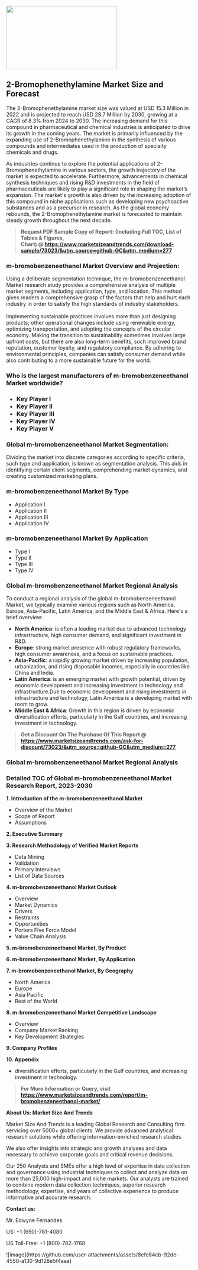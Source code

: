 <p><img class="alignnone size-medium wp-image-20088" src="https://ffe5etoiles.com/wp-content/uploads/2024/12/MST1-300x171.png" alt="" width="300" height="171" /></p><h2>2-Bromophenethylamine Market Size and Forecast</h2><p>The 2-Bromophenethylamine market size was valued at USD 15.3 Million in 2022 and is projected to reach USD 28.7 Million by 2030, growing at a CAGR of 8.3% from 2024 to 2030. The increasing demand for this compound in pharmaceutical and chemical industries is anticipated to drive its growth in the coming years. The market is primarily influenced by the expanding use of 2-Bromophenethylamine in the synthesis of various compounds and intermediates used in the production of specialty chemicals and drugs.</p><p>As industries continue to explore the potential applications of 2-Bromophenethylamine in various sectors, the growth trajectory of the market is expected to accelerate. Furthermore, advancements in chemical synthesis techniques and rising R&D investments in the field of pharmaceuticals are likely to play a significant role in shaping the market’s expansion. The market's growth is also driven by the increasing adoption of this compound in niche applications such as developing new psychoactive substances and as a precursor in research. As the global economy rebounds, the 2-Bromophenethylamine market is forecasted to maintain steady growth throughout the next decade.</p></p><blockquote id="" class=""><strong>Request PDF Sample Copy of Report: (Including Full TOC, List of Tables &amp; Figures, Chart)&nbsp;@&nbsp;<strong><a href="https://www.marketsizeandtrends.com/download-sample/73023/&utm_source=github-GC&utm_medium=277" target="_blank">https://www.marketsizeandtrends.com/download-sample/73023/&utm_source=github-GC&utm_medium=277</a></strong></strong></blockquote><h3 id="" class="">m-bromobenzeneethanol Market&nbsp;Overview and Projection:</h3><p id="" class="">Using a deliberate segmentation technique, the m-bromobenzeneethanol Market research study provides a comprehensive analysis of multiple market segments, including application, type, and location. This method gives readers a comprehensive grasp of the factors that help and hurt each industry in order to satisfy the high standards of industry stakeholders. <br /> <br />Implementing sustainable practices involves more than just designing products; other operational changes include using renewable energy, optimizing transportation, and adopting the concepts of the circular economy. Making the transition to sustainability sometimes involves large upfront costs, but there are also long-term benefits, such improved brand reputation, customer loyalty, and regulatory compliance. By adhering to environmental principles, companies can satisfy consumer demand while also contributing to a more sustainable future for the world.</p><h3 id="" class="">Who is the largest manufacturers of&nbsp;m-bromobenzeneethanol Market worldwide?</h3><h3 class=""><p><ul><li>Key Player I </li><li> Key Player II </li><li> Key Player III </li><li> Key Player IV </li><li> Key Player V</li></ul></p></h3><h3 id="" class="">Global&nbsp;m-bromobenzeneethanol Market Segmentation:</h3><p id="" class="">Dividing the market into discrete categories according to specific criteria, such type and application, is known as segmentation analysis. This aids in identifying certain client segments, comprehending market dynamics, and creating customized marketing plans.</p><h3 id="" class="">m-bromobenzeneethanol Market&nbsp;By Type</h3><p><p><ul><li>Application I</li><li> Application II</li><li> Application III</li><li> Application IV</p></li></ul></p></p><h3 id="" class="">m-bromobenzeneethanol Market&nbsp;By Application</h3><p class=""><p><ul><li>Type I</li><li> Type II</li><li> Type III</li><li> Type IV</li></ul></p></p><h3 id="" class="">Global m-bromobenzeneethanol Market Regional Analysis</h3><p id="" class="">To conduct a regional analysis of the global m-bromobenzeneethanol Market, we typically examine various regions such as North America, Europe, Asia-Pacific, Latin America, and the Middle East &amp; Africa. Here's a brief overview:</p><ul><li><strong>North America</strong>: is often a leading market due to advanced technology infrastructure, high consumer demand, and significant investment in R&amp;D.</li><li><strong>Europe</strong>: strong market presence with robust regulatory frameworks, high consumer awareness, and a focus on sustainable practices.</li><li><strong>Asia-Pacific</strong>: a rapidly growing market driven by increasing population, urbanization, and rising disposable incomes, especially in countries like China and India.</li><li><strong>Latin America</strong>: is an emerging market with growth potential, driven by economic development and increasing investment in technology and infrastructure.Due to economic development and rising investments in infrastructure and technology, Latin America is a developing market with room to grow.</li><li><strong>Middle East &amp; Africa</strong>: Growth in this region is driven by economic diversification efforts, particularly in the Gulf countries, and increasing investment in technology.</li></ul><blockquote id="" class=""><strong>Get a Discount On The Purchase Of This Report @ <strong><a href="https://www.marketsizeandtrends.com/ask-for-discount/73023/&utm_source=github-GC&utm_medium=277" target="_blank">https://www.marketsizeandtrends.com/ask-for-discount/73023/&utm_source=github-GC&utm_medium=277</a></strong></strong></blockquote><h3 id="" class="">Global m-bromobenzeneethanol Market Regional Analysis</h3><h3 id="" class="">Detailed TOC of Global m-bromobenzeneethanol Market Research Report, 2023-2030</h3><p id="" class=""><strong>1. Introduction of the m-bromobenzeneethanol Market</strong></p><ul><li>Overview of the Market</li><li>Scope of Report</li><li>Assumptions</li></ul><p id="" class=""><strong>2. Executive Summary</strong></p><p id="" class=""><strong>3. Research Methodology of Verified Market Reports</strong></p><ul><li>Data Mining</li><li>Validation</li><li>Primary Interviews</li><li>List of Data Sources</li></ul><p id="" class=""><strong>4. m-bromobenzeneethanol Market Outlook</strong></p><ul><li>Overview</li><li>Market Dynamics</li><li>Drivers</li><li>Restraints</li><li>Opportunities</li><li>Porters Five Force Model</li><li>Value Chain Analysis</li></ul><p id="" class=""><strong>5. m-bromobenzeneethanol Market, By Product</strong></p><p id="" class=""><strong>6. m-bromobenzeneethanol Market, By Application</strong></p><p id="" class=""><strong>7. m-bromobenzeneethanol Market, By Geography</strong></p><ul><li>North America</li><li>Europe</li><li>Asia Pacific</li><li>Rest of the World</li></ul><p id="" class=""><strong>8. m-bromobenzeneethanol Market Competitive Landscape</strong></p><ul><li>Overview</li><li>Company Market Ranking</li><li>Key Development Strategies</li></ul><p id="" class=""><strong>9. Company Profiles</strong></p><p id="" class=""><strong>10. Appendix</strong></p><ul><li>diversification efforts, particularly in the Gulf countries, and increasing investment in technology.</li></ul><blockquote id="" class=""><strong>For More Information or Query, visit <strong><strong><a href="https://www.marketsizeandtrends.com/report/m-bromobenzeneethanol-market/" target="_blank">https://www.marketsizeandtrends.com/report/m-bromobenzeneethanol-market/</a></strong></strong></strong></blockquote><p id="" class=""><strong>About Us: Market Size And Trends</strong></p><p id="" class="">Market Size And Trends is a leading Global Research and Consulting firm servicing over 5000+ global clients. We provide advanced analytical research solutions while offering information-enriched research studies.</p><p id="" class="">We also offer insights into strategic and growth analyses and data necessary to achieve corporate goals and critical revenue decisions.</p><p id="" class="">Our 250 Analysts and SMEs offer a high level of expertise in data collection and governance using industrial techniques to collect and analyze data on more than 25,000 high-impact and niche markets. Our analysts are trained to combine modern data collection techniques, superior research methodology, expertise, and years of collective experience to produce informative and accurate research.</p><p id="" class=""><strong>Contact us:</strong></p><p id="" class="">Mr. Edwyne Fernandes</p><p id="" class="">US: +1 (650)-781-4080</p><p id="" class="">US Toll-Free: +1 (800)-782-1768</p>
![image](https://github.com/user-attachments/assets/8efe84cb-92de-4550-a130-9d128e5f4aaa)
